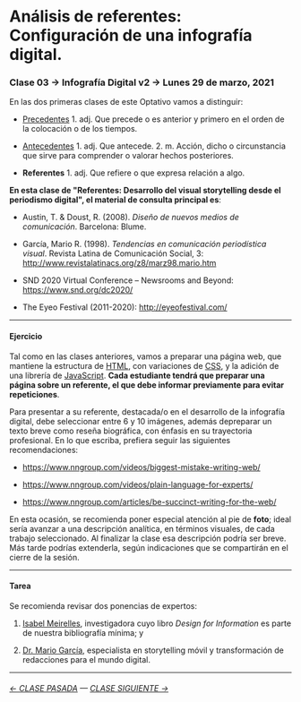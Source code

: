 # Análisis de referentes: Configuración de una infografía digital.

### Clase 03 → Infografía Digital v2 → Lunes 29 de marzo, 2021 
 
En las dos primeras clases de este Optativo vamos a distinguir:

- [Precedentes](https://github.com/profesorfaco/dno075-2021/blob/gh-pages/clase-01/README.md) 1. adj. Que precede o es anterior y primero en el orden de la colocación o de los tiempos.

- [Antecedentes](https://github.com/profesorfaco/dno075-2021/tree/main/clase-02/README.md) 1. adj. Que antecede. 2. m. Acción, dicho o circunstancia que sirve para comprender o valorar hechos posteriores.

- **Referentes** 1. adj. Que refiere o que expresa relación a algo.

**En esta clase de "Referentes: Desarrollo del visual storytelling desde el periodismo digital", el material de consulta principal es**:
 
- Austin, T. & Doust, R. (2008). *Diseño de nuevos medios de comunicación*. Barcelona: Blume.

- García, Mario R. (1998). *Tendencias en comunicación periodística visual*. Revista Latina de Comunicación Social, 3: http://www.revistalatinacs.org/z8/marz98.mario.htm

- SND 2020 Virtual Conference – Newsrooms and Beyond: https://www.snd.org/dc2020/

- The Eyeo Festival (2011-2020): http://eyeofestival.com/

- - - - - - - 

#### Ejercicio

Tal como en las clases anteriores, vamos a preparar una página web, que mantiene la estructura de [HTML](https://github.com/profesorfaco/dno075-2021/wiki/HTML), con variaciones de [CSS](https://github.com/profesorfaco/dno075-2021/wiki/CSS), y la adición de una librería de [JavaScript](https://github.com/profesorfaco/dno075-2021/wiki/JavaScript). **Cada estudiante tendrá que preparar una página sobre un referente, el que debe informar previamente para evitar repeticiones**. 

Para presentar a su referente, destacada/o en el desarrollo de la infografía digital, debe seleccionar entre 6 y 10 imágenes, además depreparar un texto breve como reseña biográfica, con énfasis en su trayectoria profesional. En lo que escriba, prefiera seguir las siguientes recomendaciones: 

- https://www.nngroup.com/videos/biggest-mistake-writing-web/

- https://www.nngroup.com/videos/plain-language-for-experts/

- https://www.nngroup.com/articles/be-succinct-writing-for-the-web/

En esta ocasión, se recomienda poner especial atención al pie de **foto**; ideal sería avanzar a una descripción analítica, en términos visuales, de cada trabajo seleccionado. Al finalizar la clase esa descripción podría ser breve. Más tarde podrías extenderla, según indicaciones que se compartirán en el cierre de la sesión.

- - - - - - - 

#### Tarea

Se recomienda revisar dos ponencias de expertos:

1) [Isabel Meirelles](https://youtu.be/Nb0HfCj1C7Q), investigadora cuyo libro *Design for Information* es parte de nuestra bibliografía mínima; y 

2) [Dr. Mario García](https://youtu.be/iEB3oILm-qQ?t=1301), especialista en storytelling móvil y transformación de redacciones para el mundo digital.

- - - - - - - 

###### [← CLASE PASADA](https://github.com/profesorfaco/dno075-2021/tree/main/clase-02) — [CLASE SIGUIENTE →](https://github.com/profesorfaco/dno075-2021/tree/main/clase-04) 
